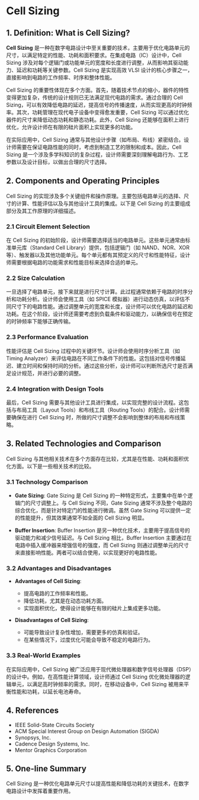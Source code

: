 # Cell Sizing

## 1. Definition: What is **Cell Sizing**?
**Cell Sizing** 是一种在数字电路设计中至关重要的技术，主要用于优化电路单元的尺寸，以满足特定的性能、功耗和面积要求。在集成电路（IC）设计中，Cell Sizing 涉及对每个逻辑门或功能单元的宽度和长度进行调整，从而影响其驱动能力、延迟和功耗等关键参数。Cell Sizing 是实现高效 VLSI 设计的核心步骤之一，直接影响到电路的工作频率、时序和整体性能。

Cell Sizing 的重要性体现在多个方面。首先，随着技术节点的缩小，器件的特性变得更加复杂，传统的设计规则已无法满足现代电路的需求。通过合理的 Cell Sizing，可以有效降低电路的延迟，提高信号的传播速度，从而实现更高的时钟频率。其次，功耗管理在现代电子设备中变得愈发重要，Cell Sizing 可以通过优化器件的尺寸来降低动态功耗和静态功耗。此外，Cell Sizing 还能够在面积上进行优化，允许设计师在有限的硅片面积上实现更多的功能。

在实际应用中，Cell Sizing 通常与其他设计步骤（如布局、布线）紧密结合。设计师需要在保证电路性能的同时，考虑到制造工艺的限制和成本。因此，Cell Sizing 是一个涉及多学科知识的复杂过程，设计师需要深刻理解电路行为、工艺参数以及设计目标，以做出合理的尺寸选择。

## 2. Components and Operating Principles
Cell Sizing 的实现涉及多个关键组件和操作原理。主要包括电路单元的选择、尺寸的计算、性能评估以及与其他设计工具的集成。以下是 Cell Sizing 的主要组成部分及其工作原理的详细描述。

### 2.1 Circuit Element Selection
在 Cell Sizing 的初始阶段，设计师需要选择适当的电路单元。这些单元通常由标准单元库（Standard Cell Library）提供，包括逻辑门（如 NAND、NOR、XOR 等）、触发器以及其他功能单元。每个单元都有其预定义的尺寸和性能特征，设计师需要根据电路的功能需求和性能目标来选择合适的单元。

### 2.2 Size Calculation
一旦选择了电路单元，接下来就是进行尺寸计算。此过程通常依赖于电路的时序分析和功耗分析。设计师会使用工具（如 SPICE 模拟器）进行动态仿真，以评估不同尺寸下的电路性能。通过调整单元的宽度和长度，设计师可以优化电路的延迟和功耗。在这个阶段，设计师还需要考虑到负载条件和驱动能力，以确保信号在预定的时钟频率下能够正确传输。

### 2.3 Performance Evaluation
性能评估是 Cell Sizing 过程中的关键环节。设计师会使用时序分析工具（如 Timing Analyzer）来评估电路在不同工作条件下的性能。这包括对信号传播延迟、建立时间和保持时间的分析。通过这些分析，设计师可以判断所选尺寸是否满足设计规范，并进行必要的调整。

### 2.4 Integration with Design Tools
最后，Cell Sizing 需要与其他设计工具进行集成，以实现完整的设计流程。这包括与布局工具（Layout Tools）和布线工具（Routing Tools）的配合。设计师需要确保在进行 Cell Sizing 时，所做的尺寸调整不会影响到整体的布局和布线策略。

## 3. Related Technologies and Comparison
Cell Sizing 与其他相关技术在多个方面存在比较，尤其是在性能、功耗和面积优化方面。以下是一些相关技术的比较。

### 3.1 Technology Comparison
- **Gate Sizing**: Gate Sizing 是 Cell Sizing 的一种特定形式，主要集中在单个逻辑门的尺寸调整上。与 Cell Sizing 不同，Gate Sizing 通常不涉及整个电路的综合优化，而是针对特定门的性能进行微调。虽然 Gate Sizing 可以提供一定的性能提升，但其效果通常不如全面的 Cell Sizing 明显。

- **Buffer Insertion**: Buffer Insertion 是另一种优化技术，主要用于提高信号的驱动能力和减少信号延迟。与 Cell Sizing 相比，Buffer Insertion 主要通过在电路中插入缓冲器来增强信号的强度，而 Cell Sizing 则通过调整单元的尺寸来直接影响性能。两者可以结合使用，以实现更好的电路性能。

### 3.2 Advantages and Disadvantages
- **Advantages of Cell Sizing**:
  - 提高电路的工作频率和性能。
  - 降低功耗，尤其是在动态功耗方面。
  - 实现面积优化，使得设计能够在有限的硅片上集成更多功能。

- **Disadvantages of Cell Sizing**:
  - 可能导致设计复杂性增加，需要更多的仿真和验证。
  - 在某些情况下，过度优化可能会导致不稳定的电路行为。

### 3.3 Real-World Examples
在实际应用中，Cell Sizing 被广泛应用于现代微处理器和数字信号处理器（DSP）的设计中。例如，在高性能计算领域，设计师通过 Cell Sizing 优化微处理器的逻辑单元，以满足高时钟频率的需求。同时，在移动设备中，Cell Sizing 被用来平衡性能和功耗，以延长电池寿命。

## 4. References
- IEEE Solid-State Circuits Society
- ACM Special Interest Group on Design Automation (SIGDA)
- Synopsys, Inc.
- Cadence Design Systems, Inc.
- Mentor Graphics Corporation

## 5. One-line Summary
Cell Sizing 是一种优化电路单元尺寸以提高性能和降低功耗的关键技术，在数字电路设计中发挥着重要作用。
